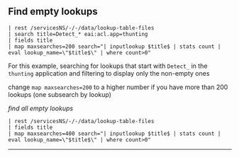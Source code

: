## Find empty lookups

```
| rest /servicesNS/-/-/data/lookup-table-files
| search title=Detect_* eai:acl.app=thunting
| fields title
| map maxsearches=200 search="| inputlookup $title$ | stats count | eval lookup_name=\"$title$\" | where count>0"
```

For this example, searching for lookups that start with `Detect_` in the `thunting` application and filtering to display only the non-empty ones

change `map maxsearches=200` to a higher number if you have more than 200 lookups (one subsearch by lookup) 

*find all empty lookups*
```
| rest /servicesNS/-/-/data/lookup-table-files
| fields title
| map maxsearches=400 search="| inputlookup $title$ | stats count | eval lookup_name=\"$title$\" | where count>0"
```

---

##
